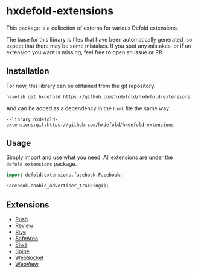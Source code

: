 # hxdefold-extensions

This package is a collection of externs for various Defold extensions.

The base for this library is files that have been automatically generated, so expect that there may be some mistakes.
If you spot any mistakes, or if an extension you want is missing, feel free to open an issue or PR.


## Installation

For now, this library can be obtained from the git repository.

```sh
haxelib git hxdefold https://github.com/hxdefold/hxdefold-extensions
```

And can be added as a dependency in the `hxml` file the same way.

```hxml
--library hxdefold-extensions:git:https://github.com/hxdefold/hxdefold-extensions
```


## Usage

Simply import and use what you need.
All extensions are under the `defold.extensions` package.

```haxe
import defold.extensions.facebook.Facebook;

Facebook.enable_advertiser_tracking();
```


## Extensions

- [Push](https://defold.com/extension-push/api/)
- [Review](https://defold.com/extension-review/api/)
- [Rive](https://defold.com/extension-rive/api/)
- [SafeArea](https://defold.com/extension-safearea/api/)
- [Siwa](https://defold.com/extension-siwa/api/)
- [Spine](https://defold.com/extension-spine/api/)
- [WebSocket](https://defold.com/extension-websocket/api/)
- [WebView](https://defold.com/extension-webview/api/)
